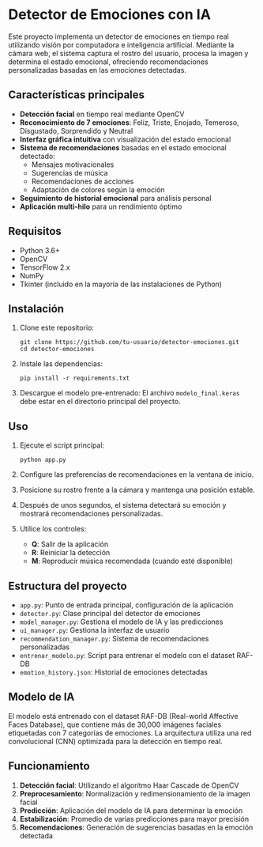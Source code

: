 # Detector de Emociones con IA

Este proyecto implementa un detector de emociones en tiempo real utilizando visión por computadora e inteligencia artificial. Mediante la cámara web, el sistema captura el rostro del usuario, procesa la imagen y determina el estado emocional, ofreciendo recomendaciones personalizadas basadas en las emociones detectadas.

## Características principales

- **Detección facial** en tiempo real mediante OpenCV
- **Reconocimiento de 7 emociones**: Feliz, Triste, Enojado, Temeroso, Disgustado, Sorprendido y Neutral
- **Interfaz gráfica intuitiva** con visualización del estado emocional
- **Sistema de recomendaciones** basadas en el estado emocional detectado:
  - Mensajes motivacionales
  - Sugerencias de música
  - Recomendaciones de acciones
  - Adaptación de colores según la emoción
- **Seguimiento de historial emocional** para análisis personal
- **Aplicación multi-hilo** para un rendimiento óptimo

## Requisitos

- Python 3.6+
- OpenCV
- TensorFlow 2.x
- NumPy
- Tkinter (incluido en la mayoría de las instalaciones de Python)

## Instalación

1. Clone este repositorio:
   ```
   git clone https://github.com/tu-usuario/detector-emociones.git
   cd detector-emociones
   ```

2. Instale las dependencias:
   ```
   pip install -r requirements.txt
   ```

3. Descargue el modelo pre-entrenado:
   El archivo `modelo_final.keras` debe estar en el directorio principal del proyecto.

## Uso

1. Ejecute el script principal:
   ```
   python app.py
   ```

2. Configure las preferencias de recomendaciones en la ventana de inicio.

3. Posicione su rostro frente a la cámara y mantenga una posición estable.

4. Después de unos segundos, el sistema detectará su emoción y mostrará recomendaciones personalizadas.

5. Utilice los controles:
   - **Q**: Salir de la aplicación
   - **R**: Reiniciar la detección
   - **M**: Reproducir música recomendada (cuando esté disponible)

## Estructura del proyecto

- `app.py`: Punto de entrada principal, configuración de la aplicación
- `detector.py`: Clase principal del detector de emociones
- `model_manager.py`: Gestiona el modelo de IA y las predicciones
- `ui_manager.py`: Gestiona la interfaz de usuario
- `recommendation_manager.py`: Sistema de recomendaciones personalizadas
- `entrenar_modelo.py`: Script para entrenar el modelo con el dataset RAF-DB
- `emotion_history.json`: Historial de emociones detectadas

## Modelo de IA

El modelo está entrenado con el dataset RAF-DB (Real-world Affective Faces Database), que contiene más de 30,000 imágenes faciales etiquetadas con 7 categorías de emociones. La arquitectura utiliza una red convolucional (CNN) optimizada para la detección en tiempo real.

## Funcionamiento

1. **Detección facial**: Utilizando el algoritmo Haar Cascade de OpenCV
2. **Preprocesamiento**: Normalización y redimensionamiento de la imagen facial
3. **Predicción**: Aplicación del modelo de IA para determinar la emoción
4. **Estabilización**: Promedio de varias predicciones para mayor precisión
5. **Recomendaciones**: Generación de sugerencias basadas en la emoción detectada

